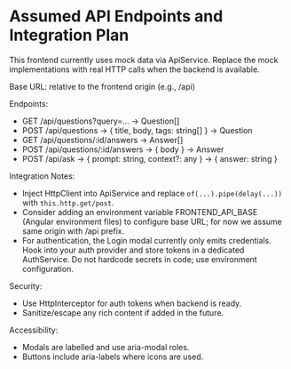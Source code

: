 # Assumed API Endpoints and Integration Plan

This frontend currently uses mock data via ApiService. Replace the mock implementations with real HTTP calls when the backend is available.

Base URL: relative to the frontend origin (e.g., /api)

Endpoints:
- GET /api/questions?query=... -> Question[]
- POST /api/questions -> { title, body, tags: string[] } -> Question
- GET /api/questions/:id/answers -> Answer[]
- POST /api/questions/:id/answers -> { body } -> Answer
- POST /api/ask -> { prompt: string, context?: any } -> { answer: string }

Integration Notes:
- Inject HttpClient into ApiService and replace `of(...).pipe(delay(...))` with `this.http.get/post`.
- Consider adding an environment variable FRONTEND_API_BASE (Angular environment files) to configure base URL; for now we assume same origin with /api prefix.
- For authentication, the Login modal currently only emits credentials. Hook into your auth provider and store tokens in a dedicated AuthService. Do not hardcode secrets in code; use environment configuration.

Security:
- Use HttpInterceptor for auth tokens when backend is ready.
- Sanitize/escape any rich content if added in the future.

Accessibility:
- Modals are labelled and use aria-modal roles.
- Buttons include aria-labels where icons are used.
